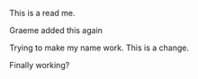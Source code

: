 This is a read me.

Graeme added this again

Trying to make my name work. This is a change.

Finally working?